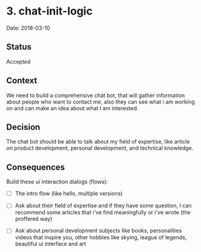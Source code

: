 # 3. chat-init-logic

Date: 2018-03-10

## Status

Accepted

## Context

We need to build a comprehensive chat bot, that will gather information about people who want to contact me, also they can see what i am working on and can make an idea about what I am interested.
 
## Decision

The chat bot should be able to talk about my field of expertise, like article on product development, personal development, and technical knowledge.

## Consequences

Build these ui interaction dialogs (flows):
- [ ] The intro flow (like hello, multiple versions)
- [ ] Ask about their field of expertise and if they have some question, I can recommend some articles that i've find meaningfully or i've wrote (the proffered way)
- [ ] Ask about personal development subjects like books, personalities videos that inspire you, other hobbies like skying, league of legends, beautiful ui interface and art


